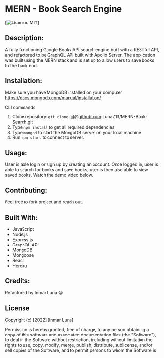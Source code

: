 # MERN - Book Search Engine


[![License: MIT](https://img.shields.io/badge/License-MIT-yellow.svg)]

## Description: 
A fully functioning Google Books API search engine built with a RESTful API, and refactored to be  GraphQL API built with Apollo Server. The application was built using the MERN stack and is set up to allow users to save books to the back end.

## Installation: 
Make sure you have MongoDB installed on your computer https://docs.mongodb.com/manual/installation/
 
CLI commands
1. Clone repository: `git clone` git@github.com:LunaZ13/MERN-Book-Search.git
2. Type `npm install` to get all required dependencies
3. Type `mongod` to start the MongoDB server on your local machine
4. Run `npm start` to connect to server.


## Usage:
User is able login or sign up by creating an account. Once logged in, user is able to search for books and save books, user is then also able to view saved books.  Watch the demo video below.


## Contributing:
Feel free to fork project and reach out.

## Built With:
* JavaScript
* Node.js
* Express.js
* GraphQL API
* MongoDB
* Mongoose
* React
* Heroku 


## Credits:
Refactored by Inmar Luna :grinning:

## License 

Copyright (c) [2022] [Inmar Luna]

Permission is hereby granted, free of charge, to any person obtaining a copy
of this software and associated documentation files (the "Software"), to deal
in the Software without restriction, including without limitation the rights
to use, copy, modify, merge, publish, distribute, sublicense, and/or sell
copies of the Software, and to permit persons to whom the Software is
